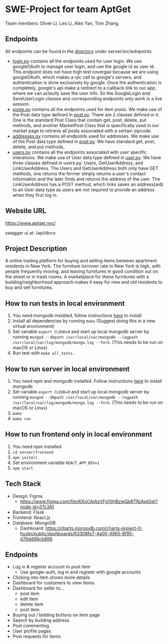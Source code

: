 # SWE-Project for team AptGet

Team members: Oliver Li, Leo Li, Alex Yan, Tom Zhang

## Endpoints
All endpoints can be found in the [directory](./server/src/endpoints) under server/src/ednpoints.
 - [login.py](./server/src/endpoints/login.py) contains all the endpoints used for user login. We use googleOAuth to manage user login, and use the google id as user id. This endpoint does not have high test covergae because we are using googleOAuth, which makes a rpc call to google's servers, and authentication is done exclusively by google. Once the authentication is completely, google's api make a redirect to a callback link to our app, where we can actaully save the user info. So the GoogleLogin and SaveUserLogin classes and corresponding endpoints only work in a live session. 
 - [posts.py](./server/src/ednpoints/posts.py) contains all the endpoints used for item posts. We make use of the Post data type defined in [post.py](./server/src/types/post.py). There are 2 classes defined in it. One is the standard Post Class that contain get, post, delete, put methods, and another MarketPost Class that is specifically used in our market page to retrieve all posts associated with a certain zipcode.
 - [addresses.py](./server/src/endpoints/addresses.py) contains all endpoints used for addresses. We make use of the Post data type defined in [post.py](./server/src/types/address.py). We have standard get, post, delete, and put methods.
 - [users.py](./server/src/endpoints/users.py) contains all the endpoints associated with user specific interations. We make use of User data type defined in [user.py](./server/src/types/user.py).  We have three classes defined in users.py: Users, GetUserAddress, and LinkUserAddress. The Users and GetUserAddress both only have GET methods, one returns the former simply returns a user's contact information and the later finds and returns the address of the user. The LinkUserAddress has a POST method, which links saves an address(aid) to an User data type as users are not required to provide an address when they first log in. 


## Website URL
<https://www.aptget.nyc/>

swagger ui at: /api/docs

## Project Description

A online trading platform for buying and selling items between apartment residents in New York. The furniture turnover rate in New York is high, with people frequently moving, and leaving furnitures in good condition out on the street or in trash rooms. A marketplace for these furnitures with a building/neighborhood approach makes it easy for new and old residents to buy and sell furnitures.

## How to run tests in local environment

1. You need mongodb installed, follow instructions [here](db/SETUP.md) to install
2. Install all dependencies by running `make` (Suggest doing this in a new virtual environment)
3. Set variable `export CLOUD=0` and start up local mongodb server by running `mongod --dbpath /usr/local/var/mongodb --logpath /usr/local/var/log/mongodb/mongo.log --fork`. (This needs to be run on macOS or Linux)
4. Run test with `make all_tests`.

## How to run server in local environment

1. You need npm and mongodb installed. Follow instructions [here](db/SETUP.md) to install mongodb
2. Set variable `export CLOUD=0` and start up local mongodb server by running `mongod --dbpath /usr/local/var/mongodb --logpath /usr/local/var/log/mongodb/mongo.log --fork`. (This needs to be run on macOS or Linux)
3. `make`
4. `make run`

## How to run frontend only in local environment
1. You need npm installed
2. `cd server/frontend`
3. `npm install`
4. Set environment variable `REACT_APP_DEV=1`
5. `npm start`

## Tech Stack

- Design: Figma
  - <https://www.figma.com/file/KXnCAjAzVFg10HBzwQb6TN/AptGet?node-id=0%3A1>
- Backend: Flask
- Frontend: React.js
- Database: MongoDB
  - Dashboard: <https://charts.mongodb.com/charts-project-0-huvbr/public/dashboards/63308fe7-4a00-4965-8f95-d76dd99cb888>

## Endpoints

- Log in & register account to post item
  - Use google-auth, log in and register with google accounts
- Clicking into item shows more details
- Dashboard for customers to view items
- Dashboard for seller to...
  - post item
  - edit item
  - delete item
  - post item
- Buying out / bidding buttons on item page
- Search by building address
- Post commenting
- User profile pages
- Post requests for items
